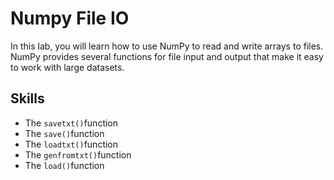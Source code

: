 # Numpy File IO

In this lab, you will learn how to use NumPy to read and write arrays to files. NumPy provides several functions for file input and output that make it easy to work with large datasets.

## Skills

- The `savetxt()`function
- The `save()`function
- The `loadtxt()`function
- The `genfromtxt()`function
- The `load()`function
